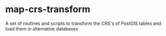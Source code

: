 # map-crs-transform
A set of routines and scripts to transform the CRS's of PostGIS tables and load them in alternative databases
